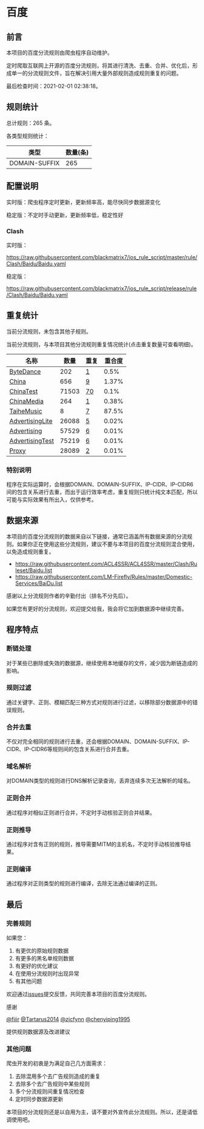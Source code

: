 # 百度

## 前言

本项目的百度分流规则由爬虫程序自动维护。

定时爬取互联网上开源的百度分流规则，将其进行清洗、去重、合并、优化后，形成单一的分流规则文件，旨在解决引用大量外部规则造成规则重复的问题。



最后检查时间：2021-02-01 02:38:18。

## 规则统计

总计规则：265 条。

各类型规则统计：

| 类型 | 数量(条) |
| ---- | ---- |
| DOMAIN-SUFFIX | 265 |
## 配置说明

实时版：爬虫程序定时更新，更新频率高，能尽快同步数据源变化

稳定版：不定时手动更新，更新频率低，稳定性好

### Clash 
实时版：

https://raw.githubusercontent.com/blackmatrix7/ios_rule_script/master/rule/Clash/Baidu/Baidu.yaml

稳定版：

https://raw.githubusercontent.com/blackmatrix7/ios_rule_script/release/rule/Clash/Baidu/Baidu.yaml

## 重复统计


当前分流规则，未包含其他子规则。


当前分流规则，与本项目其他分流规则重复情况统计(点击重复数量可查看明细)。



| 名称 | 数量 | 重复 | 重合度 |
| ---- | ---- | ---- | ------ |
|  [ByteDance](https://github.com/blackmatrix7/ios_rule_script/tree/master/rule/Clash/ByteDance)    | 202   | [1](https://raw.githubusercontent.com/blackmatrix7/ios_rule_script/master/rule/Clash/Baidu/Baidu_Repeat.list)   |   0.5% |
|  [China](https://github.com/blackmatrix7/ios_rule_script/tree/master/rule/Clash/China)    | 656   | [9](https://raw.githubusercontent.com/blackmatrix7/ios_rule_script/master/rule/Clash/Baidu/Baidu_Repeat.list)   |   1.37% |
|  [ChinaTest](https://github.com/blackmatrix7/ios_rule_script/tree/master/rule/Clash/ChinaTest)    | 71503   | [70](https://raw.githubusercontent.com/blackmatrix7/ios_rule_script/master/rule/Clash/Baidu/Baidu_Repeat.list)   |   0.1% |
|  [ChinaMedia](https://github.com/blackmatrix7/ios_rule_script/tree/master/rule/Clash/ChinaMedia)    | 264   | [1](https://raw.githubusercontent.com/blackmatrix7/ios_rule_script/master/rule/Clash/Baidu/Baidu_Repeat.list)   |   0.38% |
|  [TaiheMusic](https://github.com/blackmatrix7/ios_rule_script/tree/master/rule/Clash/TaiheMusic)    | 8   | [7](https://raw.githubusercontent.com/blackmatrix7/ios_rule_script/master/rule/Clash/Baidu/Baidu_Repeat.list)   |   87.5% |
|  [AdvertisingLite](https://github.com/blackmatrix7/ios_rule_script/tree/master/rule/Clash/AdvertisingLite)    | 26088   | [5](https://raw.githubusercontent.com/blackmatrix7/ios_rule_script/master/rule/Clash/Baidu/Baidu_Repeat.list)   |   0.02% |
|  [Advertising](https://github.com/blackmatrix7/ios_rule_script/tree/master/rule/Clash/Advertising)    | 57529   | [6](https://raw.githubusercontent.com/blackmatrix7/ios_rule_script/master/rule/Clash/Baidu/Baidu_Repeat.list)   |   0.01% |
|  [AdvertisingTest](https://github.com/blackmatrix7/ios_rule_script/tree/master/rule/Clash/AdvertisingTest)    | 75219   | [6](https://raw.githubusercontent.com/blackmatrix7/ios_rule_script/master/rule/Clash/Baidu/Baidu_Repeat.list)   |   0.01% |
|  [Proxy](https://github.com/blackmatrix7/ios_rule_script/tree/master/rule/Clash/Proxy)    | 28089   | [2](https://raw.githubusercontent.com/blackmatrix7/ios_rule_script/master/rule/Clash/Baidu/Baidu_Repeat.list)   |   0.01% |
### 特别说明
程序在实际运算时，会根据DOMAIN、DOMAIN-SUFFIX、IP-CIDR、IP-CIDR6间的包含关系进行去重，而出于运行效率考虑，重复规则只统计纯文本匹配，所以可能与实际效果有所出入，仅供参考。

## 数据来源

本项目的百度分流规则的数据来自以下链接，通常已涵盖所有数据来源的分流规则。如果你正在使用这些分流规则，建议不要与本项目的百度分流规则混合使用，以免造成规则重复。

- https://raw.githubusercontent.com/ACL4SSR/ACL4SSR/master/Clash/Ruleset/Baidu.list
- https://raw.githubusercontent.com/LM-Firefly/Rules/master/Domestic-Services/BaiDu.list


感谢以上分流规则作者的辛勤付出（排名不分先后）。

如果您有更好的分流规则，欢迎提交给我，我会将它加到数据源中继续完善。

## 程序特点

### 断链处理

对于某些已删除或失效的数据源，继续使用本地缓存的文件，减少因为断链造成的影响。

### 规则过滤

通过关键字、正则、模糊匹配三种方式对规则进行过滤，以移除部分数据源中的错误规则。

### 合并去重

不仅对完全相同的规则进行去重，还会根据DOMAIN、DOMAIN-SUFFIX、IP-CIDR、IP-CIDR6等规则间的包含关系进行合并去重。

### 域名解析

对DOMAIN类型的规则进行DNS解析记录查询，丢弃连续多次无法解析的域名。

### 正则合并

通过程序对相似正则进行合并，不定时手动核验正则合并结果。

### 正则推导

通过程序对含有正则的规则，推导需要MITM的主机名，不定时手动核验推导结果。

### 正则编译

通过程序对正则类型的规则进行编译，去除无法通过编译的正则。

## 最后

### 完善规则

如果您：

1. 有更优的原始规则数据
2. 有更多的黑名单规则数据
3. 有更好的优化建议
4. 在使用分流规则时出现异常
5. 有其他问题

欢迎通过[issues](https://github.com/blackmatrix7/ios_rule_script/issues/new)提交反馈，共同完善本项目的百度分流规则。

感谢

[@fiiir](https://github.com/fiiir) [@Tartarus2014](https://github.com/Tartarus2014) [@zjcfynn](https://github.com/zjcfynn) [@chenyiping1995](https://github.com/chenyiping1995) 

提供规则数据源及改进建议

### 其他问题

爬虫开发的初衷是为满足自己几方面需求：

1. 去除混用多个去广告规则造成的重复
2. 去除多个去广告规则中某些规则
3. 多个分流规则间重复情况检查
4. 定时同步数据源更新

本项目的分流规则还是以自用为主，请不要对外宣传此分流规则。所以，还是请低调使用吧。